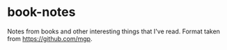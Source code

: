 # book-notes
Notes from books and other interesting things that I've read. 
Format taken from https://github.com/mgp.

